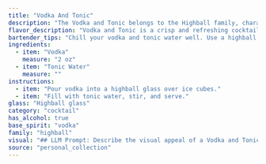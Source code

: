 ```yaml
---
title: "Vodka And Tonic"
description: "The Vodka and Tonic belongs to the Highball family, characterized by its tall, ice-filled glass and simple mixing of spirits with a carbonated mixer. While its exact origin is debated, it likely emerged in the late 20th century as a straightforward and refreshing alternative to the Gin and Tonic. "
flavor_description: "Vodka and Tonic is a crisp and refreshing cocktail. The vodka provides a clean, neutral base, allowing the tonic water's bitter quinine flavor to shine. The carbonation adds a lively effervescence, making it a perfect thirst quencher. The sweetness of the tonic water balances the bitterness, creating a harmonious and well-rounded taste. "
bartender_tips: "Chill your vodka and tonic water well. Use a highball glass filled with ice. Pour vodka first, then tonic, creating a gentle fizz. Garnish with a lime wedge and a sprig of fresh mint for a refreshing touch. A citrus twist over the drink will also release aromatic oils for a richer experience.  "
ingredients:
  - item: "Vodka"
    measure: "2 oz"
  - item: "Tonic Water"
    measure: ""
instructions:
  - item: "Pour vodka into a highball glass over ice cubes."
  - item: "Fill with tonic water, stir, and serve."
glass: "Highball glass"
category: "cocktail"
has_alcohol: true
base_spirit: "vodka"
family: "highball"
visual: "## LLM Prompt: Describe the visual appeal of a Vodka and Tonic cocktail. Consider the following:* **Glass:**  The drink is served in a highball glass, typically filled with ice.  What does the ice look like?  * **Liquids:** Describe the clarity of the vodka and the color and fizziness of the tonic water. How do they interact visually? * **Garnish:** A typical garnish for this drink is a lime wedge. How does the lime's color and texture contrast with the rest of the drink? * **Overall Appearance:**  What is the overall impression of the cocktail? Is it refreshing, classic, simple?**Example Answer:**The Vodka and Tonic is a crisp and refreshing cocktail.  It's served in a tall glass, filled with clear, glistening ice cubes.  The vodka itself is crystal clear, while the tonic water creates a pale, effervescent layer, with tiny bubbles rising to the surface.  A vibrant lime wedge, with its glossy green skin and juicy pulp, adds a burst of color to the drink. The combination of clear, bubbly, and bright green creates a simple yet visually appealing cocktail, perfect for a hot summer day. "
source: "personal_collection"
---
```


